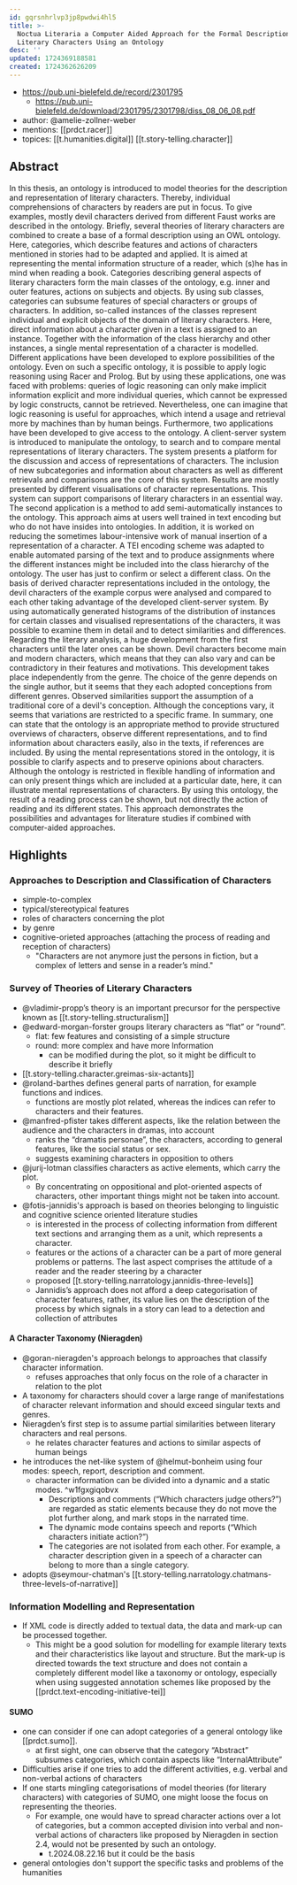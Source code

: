```yaml
---
id: gqrsnhrlvp3jp8pwdwi4hl5
title: >-
  Noctua Literaria a Computer Aided Approach for the Formal Description of
  Literary Characters Using an Ontology
desc: ''
updated: 1724369188581
created: 1724362626209
---
```


- https://pub.uni-bielefeld.de/record/2301795
  - https://pub.uni-bielefeld.de/download/2301795/2301798/diss_08_06_08.pdf
- author: @amelie-zollner-weber
- mentions: [[prdct.racer]]
- topices: [[t.humanities.digital]] [[t.story-telling.character]]

## Abstract

In this thesis, an ontology is introduced to model theories for the description and representation of literary characters. Thereby, individual comprehensions of characters by readers are put in focus. To give examples, mostly devil characters derived from different Faust works are described in the ontology. Briefly, several theories of literary characters are combined to create a base of a formal description using an OWL ontology. Here, categories, which describe features and actions of characters mentioned in stories had to be adapted and applied. It is aimed at representing the mental information structure of a reader, which (s)he has in mind when reading a book. Categories describing general aspects of literary characters form the main classes of the ontology, e.g. inner and outer features, actions on subjects and objects. By using sub classes, categories can subsume features of special characters or groups of characters. In addition, so-called instances of the classes represent individual and explicit objects of the domain of literary characters. Here, direct information about a character given in a text is assigned to an instance. Together with the information of the class hierarchy and other instances, a single mental representation of a character is modelled. Different applications have been developed to explore possibilities of the ontology. Even on such a specific ontology, it is possible to apply logic reasoning using Racer and Prolog. But by using these applications, one was faced with problems: queries of logic reasoning can only make implicit information explicit and more individual queries, which cannot be expressed by logic constructs, cannot be retrieved. Nevertheless, one can imagine that logic reasoning is useful for approaches, which intend a usage and retrieval more by machines than by human beings. Furthermore, two applications have been developed to give access to the ontology. A client-server system is introduced to manipulate the ontology, to search and to compare mental representations of literary characters. The system presents a platform for the discussion and access of representations of characters. The inclusion of new subcategories and information about characters as well as different retrievals and comparisons are the core of this system. Results are mostly presented by different visualisations of character representations. This system can support comparisons of literary characters in an essential way. The second application is a method to add semi-automatically instances to the ontology. This approach aims at users well trained in text encoding but who do not have insides into ontologies. In addition, it is worked on reducing the sometimes labour-intensive work of manual insertion of a representation of a character. A TEI encoding scheme was adapted to enable automated parsing of the text and to produce assignments where the different instances might be included into the class hierarchy of the ontology. The user has just to confirm or select a different class. On the basis of derived character representations included in the ontology, the devil characters of the example corpus were analysed and compared to each other taking advantage of the developed client-server system. By using automatically generated histograms of the distribution of instances for certain classes and visualised representations of the characters, it was possible to examine them in detail and to detect similarities and differences. Regarding the literary analysis, a huge development from the first characters until the later ones can be shown. Devil characters become main and modern characters, which means that they can also vary and can be contradictory in their features and motivations. This development takes place independently from the genre. The choice of the genre depends on the single author, but it seems that they each adopted conceptions from different genres. Observed similarities support the assumption of a traditional core of a devil's conception. Although the conceptions vary, it seems that variations are restricted to a specific frame. In summary, one can state that the ontology is an appropriate method to provide structured overviews of characters, observe different representations, and to find information about characters easily, also in the texts, if references are included. By using the mental representations stored in the ontology, it is possible to clarify aspects and to preserve opinions about characters. Although the ontology is restricted in flexible handling of information and can only present things which are included at a particular date, here, it can illustrate mental representations of characters. By using this ontology, the result of a reading process can be shown, but not directly the action of reading and its different states. This approach demonstrates the possibilities and advantages for literature studies if combined with computer-aided approaches.


## Highlights

### Approaches to Description and Classification of Characters

- simple-to-complex
- typical/stereotypical features
- roles of characters concerning the plot 
- by genre
- cognitive-orieted approaches (attaching the process of reading and reception of characters)
  - "Characters are not anymore just the
persons in fiction, but a complex of letters and sense in a reader’s mind."

### Survey of Theories of Literary Characters

- @vladimir-propp’s theory is an important precursor for the perspective known as [[t.story-telling.structuralism]]
- @edward-morgan-forster groups literary characters as “flat” or “round”.
  - flat: few features and consisting of a simple structure
  - round: more complex and have more Information
    - can be modified during the plot, so it might be difficult to describe it briefly
- [[t.story-telling.character.greimas-six-actants]]
- @roland-barthes defines general parts of narration, for example functions and indices.
  - functions
are mostly plot related, whereas the indices can refer to characters and their features.
- @manfred-pfister takes different aspects, like the relation between the audience and the characters
in dramas, into account
  - ranks the “dramatis personae”, the
characters, according to general features, like the social status or sex.
  - suggests examining characters in opposition to others
- @jurij-lotman classifies characters as active elements, which carry the plot.
  - By concentrating on oppositional and plot-oriented aspects of characters, other important things might not be taken into account. 
- @fotis-jannidis's approach is based on theories belonging to linguistic and cognitive science oriented literature studies
  - is interested in the process of collecting information from different text sections and arranging them as a unit, which represents a character.
  - features or the actions of a character can be a part of more general problems or patterns. The last aspect comprises the attitude of a reader and the reader steering by a character
  - proposed [[t.story-telling.narratology.jannidis-three-levels]]
  - Jannidis’s approach does not afford a deep categorisation of character features, rather, its value lies on the description of the process by which signals in a story can lead to a detection and collection of attributes

#### A Character Taxonomy (Nieragden)

- @goran-nieragden's approach belongs to approaches that classify character information.
  - refuses approaches that only focus on the role of a character in relation to the plot
- A taxonomy for characters should cover a large range of manifestations of character relevant information and should exceed singular texts and genres.
- Nieragden’s first step is to assume partial similarities between literary characters and real persons.
  - he relates character features and actions
to similar aspects of human beings
- he introduces the net-like system of @helmut-bonheim using four modes: speech, report, description and comment.
  - character information can be divided into a dynamic and a static modes. ^w1fgxgiqobvx
    - Descriptions and comments (“Which characters judge others?”) are regarded as static elements because they do not move the plot further along, and mark stops in the narrated time.
    - The dynamic mode contains speech and reports (“Which characters initiate action?”)
    - The categories are not isolated from each other. For example, a character description given in a speech of a character can belong to more than a single category.
- adopts @seymour-chatman's [[t.story-telling.narratology.chatmans-three-levels-of-narrative]]

### Information Modelling and Representation

- If XML code is directly added to textual data, the data and mark-up can be processed together. 
  - This might be a good solution for modelling for example literary texts and their characteristics like layout and structure. But the mark-up is directed towards the text structure and does not contain a completely different model like a taxonomy or ontology, especially when using suggested annotation schemes like proposed by the [[prdct.text-encoding-initiative-tei]]

#### SUMO

-  one can consider if one can adopt categories of a general ontology like [[prdct.sumo]].
   -  at first sight, one can observe that the category “Abstract” subsumes categories, which contain aspects like “InternalAttribute”
-  Difficulties arise if one tries to add the different activities, e.g. verbal and non-verbal actions of characters
- If one starts mingling categorisations of model theories (for literary characters) with categories of SUMO, one might loose the focus on representing the theories.   
  - For example, one would have to spread character actions over a lot of categories, but a common accepted division into verbal and non-verbal actions of characters like proposed by Nieragden in section 2.4, would not be presented by such an ontology.
    - t.2024.08.22.16 but it could be the basis
- general ontologies don't support the specific tasks and problems of the humanities